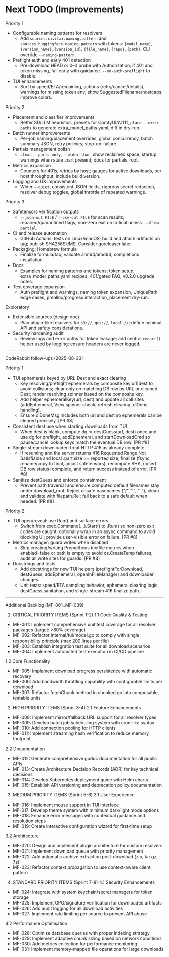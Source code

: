 # Next TODO (Improvements)

Priority 1
- Configurable naming patterns for resolvers
  - Add `sources.civitai.naming.pattern` and `sources.huggingface.naming.pattern` with tokens: `{model_name}`, `{version_name}`, `{version_id}`, `{file_name}`, `{repo}`, `{path}`. CLI override `--naming-pattern`.
- Preflight auth and early 401 detection
  - Pre-download HEAD or 0–0 probe with Authorization; if 401 and token missing, fail early with guidance. `--no-auth-preflight` to disable.
- TUI enhancements
  - Sort by speed/ETA/remaining, actions (retry/cancel/details), warnings for missing token env, show SuggestedFilename/hostcaps, improve colors.

Priority 2
- Placement and classifier improvements
  - Better SD/LLM heuristics, presets for ComfyUI/A1111, `place --write-paths` to generate extra_model_paths.yaml, diff in dry-run.
- Batch runner improvements
  - Per-job naming/placement overrides, global concurrency, batch summary JSON, retry policies, stop-on-failure.
- Partials management polish
  - `clean --parts-only`, `--older-than`, show reclaimed space, startup warnings when stale .part present; docs for partials_root.
- Metrics expansion
  - Counters for 401s, retries by host; gauges for active downloads, per-host throughput; include build version.
- Logging and UX improvements
  - Wider `--quiet`, consistent JSON fields, rigorous secret redaction, resolver debug toggles, global throttle of repeated warnings.

Priority 3
- Safetensors verification outputs
  - `--json-out FILE` / `--csv-out FILE` for scan results; repaired/quarantined flags; non-zero exit on critical unless `--allow-partial`.
- CI and release automation
  - GitHub Actions: tests on Linux/macOS; build and attach artifacts on tag; publish SHA256SUMS. Consider goreleaser later.
- Packaging: Homebrew formula
  - Finalize formula/tap; validate arm64/amd64; completions installation.
- Docs
  - Examples for naming patterns and tokens; token setup; extra_model_paths.yaml recipes; 401/gated FAQ; v0.2.0 upgrade notes.
- Test coverage expansion
  - Auth preflight and warnings, naming token expansion, UniquePath edge cases, prealloc/progress interaction, placement dry-run.

Exploratory
- Extensible sources (design doc)
  - Plan plugin-like resolvers for `s3://`, `gcs://`, `local://`; define minimal API and safety considerations.
- Security hardening audit
  - Review logs and error paths for token leakage; add central `redact()` helper used by logging; ensure headers are never logged.

---

CodeRabbit follow-ups (2025-08-30)

Priority 1
- TUI ephemerals keyed by URL|Dest and exact clearing
  - Key resolving/preflight ephemerals by composite key url|dest to avoid collisions; clear only on matching DB row by URL or cleaned Dest; render resolving spinner based on the composite key.
  - Add helper ephemeralKey(url, dest) and update all call sites (addEphemeral, View spinner check, refresh clearing, dlDone handling).
  - Ensure dlDoneMsg includes both url and dest so ephemerals can be cleared precisely. [PR #8]
- Consistent dest use when starting downloads from TUI
  - When dest is blank, compute dg := destGuess(url, dest) once and use dg for preflight, addEphemeral, and startDownloadCmd so pause/cancel lookup keys match the eventual DB row. [PR #8]
- Single-stream downloader: treat HTTP 416 as already complete
  - If resuming and the server returns 416 Requested Range Not Satisfiable and local .part size >= reported size, finalize (fsync, rename/copy to final, adjust safetensors), recompute SHA, upsert DB row status=complete, and return success instead of error. [PR #8]
- Sanitize destGuess and enforce containment
  - Prevent path traversal and ensure computed default filenames stay under download_root. Reject unsafe basenames ("/", ".", ".."), clean and validate with filepath.Rel; fall back to a safe default when needed. [PR #8]

Priority 2
- TUI open/reveal: use Run() and surface errors
  - Switch from exec.Command(...).Start() to .Run() so non-zero exit codes are caught; optionally wrap in an async command to avoid blocking UI; provide user-visible error on failure. [PR #8]
- Metrics manager: guard writes when disabled
  - Skip creating/writing Prometheus textfile metrics when enabled=false or path is empty to avoid os.CreateTemp failures; audit all write sites for guards. [PR #8]
- Docstrings and tests
  - Add docstrings for new TUI helpers (preflightForDownload, destGuess, addEphemeral, openInFileManager) and downloader changes.
  - Unit tests: speed/ETA sampling behavior, ephemeral clearing logic, destGuess sanitation, and single-stream 416 finalize path.

---

Additional Backlog (MF-001..MF-039)

1. CRITICAL PRIORITY ITEMS (Sprint 1-2)
1.1 Code Quality & Testing

- MF-001: Implement comprehensive unit test coverage for all resolver packages (target: >80% coverage)
- MF-002: Refactor internal/tui/model.go to comply with single responsibility principle (max 200 lines per file)
- MF-003: Establish integration test suite for all download scenarios
- MF-004: Implement automated test execution in CI/CD pipeline

1.2 Core Functionality

- MF-005: Implement download progress persistence with automatic recovery
- MF-006: Add bandwidth throttling capability with configurable limits per download
- MF-007: Refactor fetchChunk method in chunked.go into composable, testable units

2. HIGH PRIORITY ITEMS (Sprint 3-4)
2.1 Feature Enhancements

- MF-008: Implement mirror/fallback URL support for all resolver types
- MF-009: Develop batch job scheduling system with cron-like syntax
- MF-010: Add connection pooling for HTTP clients
- MF-011: Implement streaming hash verification to reduce memory footprint

2.2 Documentation

- MF-012: Generate comprehensive godoc documentation for all public APIs
- MF-013: Create Architecture Decision Records (ADR) for key technical decisions
- MF-014: Develop Kubernetes deployment guide with Helm charts
- MF-015: Establish API versioning and deprecation policy documentation

3. MEDIUM PRIORITY ITEMS (Sprint 5-6)
3.1 User Experience

- MF-016: Implement mouse support in TUI interface
- MF-017: Develop theme system with minimum dark/light mode options
- MF-018: Enhance error messages with contextual guidance and resolution steps
- MF-019: Create interactive configuration wizard for first-time setup

3.2 Architecture

- MF-020: Design and implement plugin architecture for custom resolvers
- MF-021: Implement download queue with priority management
- MF-022: Add automatic archive extraction post-download (zip, tar.gz, 7z)
- MF-023: Refactor context propagation to use context-aware client pattern

4. STANDARD PRIORITY ITEMS (Sprint 7-8)
4.1 Security Enhancements

- MF-024: Integrate with system keychain/secret managers for token storage
- MF-025: Implement GPG/signature verification for downloaded artifacts
- MF-026: Add audit logging for all download activities
- MF-027: Implement rate limiting per source to prevent API abuse

4.2 Performance Optimisation

- MF-028: Optimise database queries with proper indexing strategy
- MF-029: Implement adaptive chunk sizing based on network conditions
- MF-030: Add metrics collection for performance monitoring
- MF-031: Implement memory-mapped file operations for large downloads



